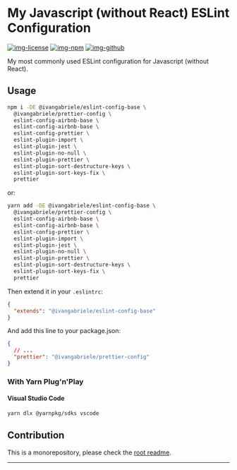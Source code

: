 # My Javascript (without React) ESLint Configuration

[![img-license]][lnk-license] [![img-npm]][lnk-npm] [![img-github]][lnk-github]

My most commonly used ESLint configuration for Javascript (without React).

## Usage

```sh
npm i -DE @ivangabriele/eslint-config-base \
  @ivangabriele/prettier-config \
  eslint-config-airbnb-base \
  eslint-config-airbnb-base \
  eslint-config-prettier \
  eslint-plugin-import \
  eslint-plugin-jest \
  eslint-plugin-no-null \
  eslint-plugin-prettier \
  eslint-plugin-sort-destructure-keys \
  eslint-plugin-sort-keys-fix \
  prettier
```

or:

```sh
yarn add -DE @ivangabriele/eslint-config-base \
  @ivangabriele/prettier-config \
  eslint-config-airbnb-base \
  eslint-config-airbnb-base \
  eslint-config-prettier \
  eslint-plugin-import \
  eslint-plugin-jest \
  eslint-plugin-no-null \
  eslint-plugin-prettier \
  eslint-plugin-sort-destructure-keys \
  eslint-plugin-sort-keys-fix \
  prettier
```

Then extend it in your `.eslintrc`:

```json
{
  "extends": "@ivangabriele/eslint-config-base"
}
```

And add this line to your package.json:

```json
{
  // ...
  "prettier": "@ivangabriele/prettier-config"
}
```

### With Yarn Plug'n'Play

#### Visual Studio Code

```sh
yarn dlx @yarnpkg/sdks vscode
```

## Contribution

This is a monorepository, please check the [root readme][lnk-contribution].

---

[img-github]: https://img.shields.io/github/actions/workflow/status/ivangabriele/eslint-config/check.yml?branch=main&style=flat-square
[img-license]: https://img.shields.io/github/license/ivangabriele/eslint-config?style=flat-square
[img-npm]: https://img.shields.io/npm/v/@ivangabriele/eslint-config-base?style=flat-square
[lnk-github]: https://github.com/ivangabriele/eslint-config/actions?query=branch%3Amain++
[lnk-license]: https://github.com/ivangabriele/eslint-config/blob/main/packages/base/LICENSE
[lnk-npm]: https://www.npmjs.com/package/@ivangabriele/eslint-config-base
[lnk-contribution]: https://github.com/ivangabriele/eslint-config#contribution
